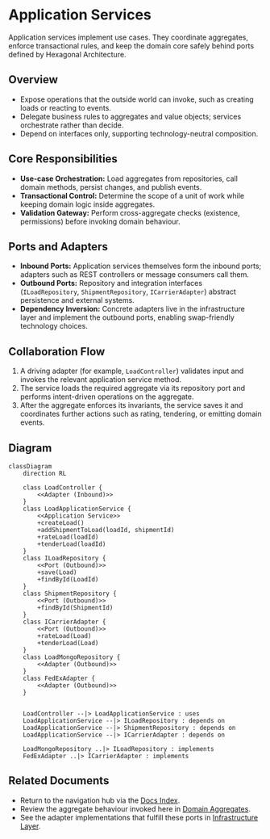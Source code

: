 # Application Services

Application services implement use cases. They coordinate aggregates, enforce transactional rules, and keep the domain core safely behind ports defined by Hexagonal Architecture.

## Overview

- Expose operations that the outside world can invoke, such as creating loads or reacting to events.
- Delegate business rules to aggregates and value objects; services orchestrate rather than decide.
- Depend on interfaces only, supporting technology-neutral composition.

## Core Responsibilities

- **Use-case Orchestration:** Load aggregates from repositories, call domain methods, persist changes, and publish events.
- **Transactional Control:** Determine the scope of a unit of work while keeping domain logic inside aggregates.
- **Validation Gateway:** Perform cross-aggregate checks (existence, permissions) before invoking domain behaviour.

## Ports and Adapters

- **Inbound Ports:** Application services themselves form the inbound ports; adapters such as REST controllers or message consumers call them.
- **Outbound Ports:** Repository and integration interfaces (`ILoadRepository`, `ShipmentRepository`, `ICarrierAdapter`) abstract persistence and external systems.
- **Dependency Inversion:** Concrete adapters live in the infrastructure layer and implement the outbound ports, enabling swap-friendly technology choices.

## Collaboration Flow

1. A driving adapter (for example, `LoadController`) validates input and invokes the relevant application service method.
2. The service loads the required aggregate via its repository port and performs intent-driven operations on the aggregate.
3. After the aggregate enforces its invariants, the service saves it and coordinates further actions such as rating, tendering, or emitting domain events.

## Diagram

```mermaid
classDiagram
    direction RL

    class LoadController {
        <<Adapter (Inbound)>>
    }
    class LoadApplicationService {
        <<Application Service>>
        +createLoad()
        +addShipmentToLoad(loadId, shipmentId)
        +rateLoad(loadId)
        +tenderLoad(loadId)
    }
    class ILoadRepository {
        <<Port (Outbound)>>
        +save(Load)
        +findById(LoadId)
    }
    class ShipmentRepository {
        <<Port (Outbound)>>
        +findById(ShipmentId)
    }
    class ICarrierAdapter {
        <<Port (Outbound)>>
        +rateLoad(Load)
        +tenderLoad(Load)
    }
    class LoadMongoRepository {
        <<Adapter (Outbound)>>
    }
    class FedExAdapter {
        <<Adapter (Outbound)>>
    }


    LoadController --|> LoadApplicationService : uses
    LoadApplicationService --|> ILoadRepository : depends on
    LoadApplicationService --|> ShipmentRepository : depends on
    LoadApplicationService --|> ICarrierAdapter : depends on

    LoadMongoRepository ..|> ILoadRepository : implements
    FedExAdapter ..|> ICarrierAdapter : implements
```

## Related Documents

- Return to the navigation hub via the [Docs Index](../README.md).
- Review the aggregate behaviour invoked here in [Domain Aggregates](./aggregates.md).
- See the adapter implementations that fulfill these ports in [Infrastructure Layer](./infrastructure-layer.md).
